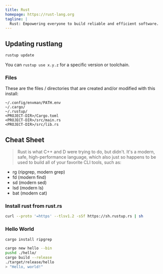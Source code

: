 ```yaml
---
title: Rust
homepage: https://rust-lang.org
tagline: |
  Rust: Empowering everyone to build reliable and efficient software.
---
```


## Updating rustlang

```sh
rustup update
```

You can `rustup use x.y.z` for a specific version or toolchain.

### Files

These are the files / directories that are created and/or modified with this
install:

```text
~/.config/envman/PATH.env
~/.cargo/
~/.rustup/
<PROJECT-DIR>/Cargo.toml
<PROJECT-DIR>/src/main.rs
<PROJECT-DIR>/src/lib.rs
```

## Cheat Sheet

> Rust is what C++ and D were trying to do, but didn't. It's a modern, safe,
> high-performance language, which also just so happens to be used to build all
> of your favorite CLI tools, such as:

- rg (ripgrep, modern grep)
- fd (modern find)
- sd (modern sed)
- lsd (modern ls)
- bat (modern cat)

### Install rust from rust.rs

```sh
curl --proto '=https' --tlsv1.2 -sSf https://sh.rustup.rs | sh
```

### Hello World

```sh
cargo install ripgrep
```

```sh
cargo new hello --bin
pushd ./hello/
cargo build --release
./target/release/hello
> "Hello, world!"
```
